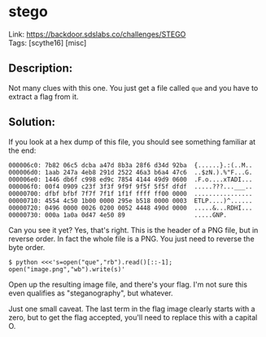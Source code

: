 stego
=====

Link: https://backdoor.sdslabs.co/challenges/STEGO \
Tags: [scythe16] [misc]

Description:
------------

Not many clues with this one. You just get a file called `que` and you have to extract a flag from it.

Solution:
---------

If you look at a hex dump of this file, you should see something familiar at the end:

```
000006c0: 7b82 06c5 dcba a47d 8b3a 28f6 d34d 92ba  {......}.:(..M..
000006d0: 1aab 247a 4eb8 291d 2522 46a3 b6a4 47c6  ..$zN.).%"F...G.
000006e0: 1446 db6f c998 ed9c 7854 4144 49d9 0600  .F.o....xTADI...
000006f0: 00f4 0909 c23f 3f3f 9f9f 9f5f 5f5f dfdf  .....???...___..
00000700: dfbf bfbf 7f7f 7f1f 1f1f ffff ff00 0000  ................
00000710: 4554 4c50 1b00 0000 295e b518 0000 0003  ETLP....)^......
00000720: 0496 0000 0026 0200 0052 4448 490d 0000  .....&...RDHI...
00000730: 000a 1a0a 0d47 4e50 89                   .....GNP.
```

Can you see it yet? Yes, that's right. This is the header of a PNG file, but in reverse order. In fact the whole file is a PNG. You just need to reverse the byte order.

```
$ python <<<'s=open("que","rb").read()[::-1]; open("image.png","wb").write(s)'
```

Open up the resulting image file, and there's your flag. I'm not sure this even qualifies as "steganography", but whatever.

Just one small caveat. The last term in the flag image clearly starts with a zero, but to get the flag accepted, you'll need to replace this with a capital O.
